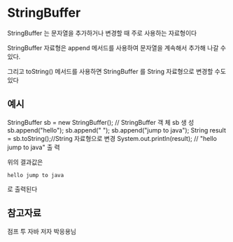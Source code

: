 StringBuffer
===

StringBuffer 는 문자열을 추가하거나 변경할 때 주로 사용하는 자료형이다

StringBuffer 자료형은 append 메서드를 사용하여 문자열을 계속해서 추가해 나갈 수 있다. 

그리고 toString() 메서드를 사용하면 StringBuffer 를 String 자료형으로 변경할 수도 있다

예시
---

  StringBuffer sb = new StringBuffer(); // StringBuffer 객 체 sb 생 성
  sb.append("hello");
  sb.append(" ");
  sb.append("jump to java");
  String result = sb.toString();//String 자료형으로 변경
  System.out.println(result); // "hello jump to java" 출 력

위의 결과값은

    hello jump to java

로 출력된다







참고자료
---

점프 투 자바 저자 박응용님
